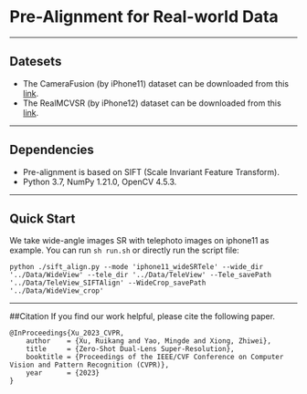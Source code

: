 Pre-Alignment for Real-world Data 
====
****
## Datesets
* The CameraFusion (by iPhone11) dataset can be downloaded from this [link](https://github.com/Tengfei-Wang/DCSR).
* The RealMCVSR (by iPhone12) dataset can be downloaded from this [link](https://github.com/codeslake/RefVSR).
****
## Dependencies
* Pre-alignment is based on SIFT (Scale Invariant Feature Transform).
* Python 3.7, NumPy 1.21.0, OpenCV 4.5.3.
****

## Quick Start
We take wide-angle images SR with telephoto images on iphone11 as example.
You can run `sh run.sh` or directly run the script file:
```
python ./sift_align.py --mode 'iphone11_wideSRTele' --wide_dir '../Data/WideView' --tele_dir '../Data/TeleView' --Tele_savePath '../Data/TeleView_SIFTAlign' --WideCrop_savePath '../Data/WideView_crop' 
```

****

##Citation
If you find our work helpful, please cite the following paper.
```
@InProceedings{Xu_2023_CVPR,
    author    = {Xu, Ruikang and Yao, Mingde and Xiong, Zhiwei},
    title     = {Zero-Shot Dual-Lens Super-Resolution},
    booktitle = {Proceedings of the IEEE/CVF Conference on Computer Vision and Pattern Recognition (CVPR)},
    year      = {2023}
}
```
